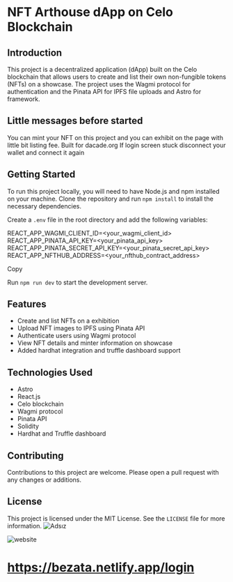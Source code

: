 

# NFT Arthouse dApp on Celo Blockchain

## Introduction

This project is a decentralized application (dApp) built on the Celo blockchain that allows users to create and list their own non-fungible tokens (NFTs) on a showcase. The project uses the Wagmi protocol for authentication and the Pinata API for IPFS file uploads and Astro for framework.

## Little messages before started
 You can mint your NFT on this project and you can exhibit on the page with little bit listing fee. Built for dacade.org
 If login screen stuck disconnect your wallet and connect it again

## Getting Started

To run this project locally, you will need to have Node.js and npm installed on your machine. Clone the repository and run `npm install` to install the necessary dependencies.

Create a `.env` file in the root directory and add the following variables:

REACT_APP_WAGMI_CLIENT_ID=<your_wagmi_client_id>
REACT_APP_PINATA_API_KEY=<your_pinata_api_key>
REACT_APP_PINATA_SECRET_API_KEY=<your_pinata_secret_api_key>
REACT_APP_NFTHUB_ADDRESS=<your_nfthub_contract_address>

Copy

Run `npm run dev` to start the development server.

## Features

* Create and list NFTs on a exhibition
* Upload NFT images to IPFS using Pinata API
* Authenticate users using Wagmi protocol
* View NFT details and minter information on showcase
* Added hardhat integration and truffle dashboard support

## Technologies Used
* Astro
* React.js
* Celo blockchain
* Wagmi protocol
* Pinata API
* Solidity
* Hardhat and Truffle dashboard

## Contributing

Contributions to this project are welcome. Please open a pull request with any changes or additions.

## License

This project is licensed under the MIT License. See the `LICENSE` file for more information.
![Adsız](https://user-images.githubusercontent.com/61169260/234071047-12d6e84d-3ffb-45a6-92cb-bb1bc051b7b9.png)

![website](https://user-images.githubusercontent.com/61169260/233838753-6ab61ee2-148b-4fe4-84b9-e48e3155cf2b.png)

# https://bezata.netlify.app/login
